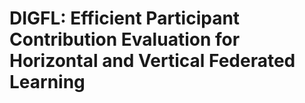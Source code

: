 
<!-- [![License](https://img.shields.io/badge/License-Apache%202.0-blue.svg)](https://opensource.org/licenses/Apache-2.0)
[![Python Version](https://img.shields.io/badge/Python-3.7+-blue.svg)](https://www.python.org/)  -->
# DIGFL: Efficient Participant Contribution Evaluation for Horizontal and Vertical Federated Learning
